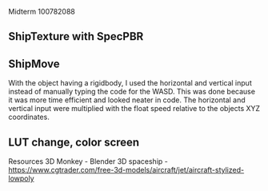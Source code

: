 Midterm 100782088


ShipTexture with SpecPBR
------------------------




ShipMove
------------------------
With the object having a rigidbody, I used the horizontal and vertical input instead of manually typing the code for the WASD. This 
was done because it was more time efficient and looked neater in code. The horizontal and vertical input were multiplied with the 
float speed relative to the objects XYZ coordinates. 

LUT change, color screen
-------------------------

Resources 
3D Monkey - Blender
3D spaceship - https://www.cgtrader.com/free-3d-models/aircraft/jet/aircraft-stylized-lowpoly